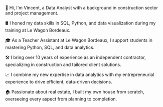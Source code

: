 👋 Hi, I'm Vincent, a Data Analyst with a background in construction sector and project management.

🛢️ I honed my data skills in SQL, Python, and data visualization during my training at Le Wagon Bordeaux.

🎓 As a Teacher Assistant at Le Wagon Bordeaux, I support students in mastering Python, SQL, and data analytics.

🛠️ I bring over 10 years of experience as an independent contractor, specializing in construction and tailored client solutions.

📈 I combine my new expertise in data analytics with my entrepreneurial experience to drive efficient, data-driven decisions.

🏠 Passionate about real estate, I built my own house from scratch, overseeing every aspect from planning to completion.
